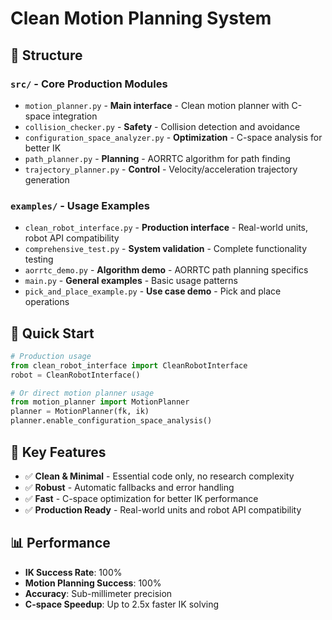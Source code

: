# Clean Motion Planning System

## 📁 Structure

### `src/` - Core Production Modules
- `motion_planner.py` - **Main interface** - Clean motion planner with C-space integration
- `collision_checker.py` - **Safety** - Collision detection and avoidance
- `configuration_space_analyzer.py` - **Optimization** - C-space analysis for better IK
- `path_planner.py` - **Planning** - AORRTC algorithm for path finding
- `trajectory_planner.py` - **Control** - Velocity/acceleration trajectory generation

### `examples/` - Usage Examples
- `clean_robot_interface.py` - **Production interface** - Real-world units, robot API compatibility
- `comprehensive_test.py` - **System validation** - Complete functionality testing
- `aorrtc_demo.py` - **Algorithm demo** - AORRTC path planning specifics
- `main.py` - **General examples** - Basic usage patterns
- `pick_and_place_example.py` - **Use case demo** - Pick and place operations

## 🚀 Quick Start

```python
# Production usage
from clean_robot_interface import CleanRobotInterface
robot = CleanRobotInterface()

# Or direct motion planner usage
from motion_planner import MotionPlanner
planner = MotionPlanner(fk, ik)
planner.enable_configuration_space_analysis()
```

## 🎯 Key Features

- ✅ **Clean & Minimal** - Essential code only, no research complexity
- ✅ **Robust** - Automatic fallbacks and error handling
- ✅ **Fast** - C-space optimization for better IK performance
- ✅ **Production Ready** - Real-world units and robot API compatibility

## 📊 Performance

- **IK Success Rate**: 100%
- **Motion Planning Success**: 100% 
- **Accuracy**: Sub-millimeter precision
- **C-space Speedup**: Up to 2.5x faster IK solving